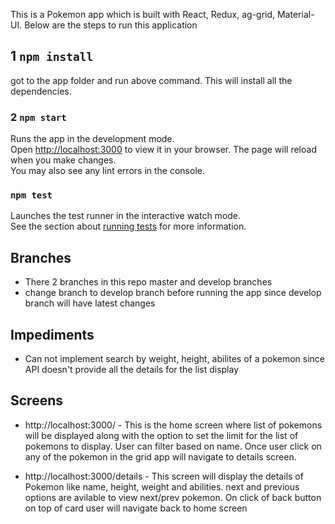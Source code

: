 This is a Pokemon app which is built with React, Redux, ag-grid, Material-UI. Below are the steps to run this application
## **1** `npm install`
got to the app folder and run above command. This will install all the dependencies.

### **2** `npm start`
Runs the app in the development mode.\
Open [http://localhost:3000](http://localhost:3000) to view it in your browser.
The page will reload when you make changes.\
You may also see any lint errors in the console.

### `npm test`
Launches the test runner in the interactive watch mode.\
See the section about [running tests](https://facebook.github.io/create-react-app/docs/running-tests) for more information.

## Branches
* There 2 branches in this repo master and develop branches
* change branch to develop branch before running the app since develop branch will have latest changes

## Impediments
* Can not implement search by weight, height, abilites of a pokemon since API doesn't provide all the details for the list display

## Screens
* http://localhost:3000/ - This is the home screen where list of pokemons will be displayed along with the option to set the limit for the list of pokemons to display.
User can filter based on name. Once user click on any of the pokemon in the grid app will navigate to details screen.

* http://localhost:3000/details - This screen will display the details of Pokemon like name, height, weight and abilities. next and previous options are avilable to view next/prev pokemon. On click of back button on top of card user will navigate back to home screen
